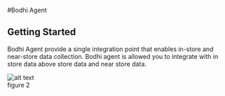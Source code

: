 #Bodhi Agent

## Getting Started
Bodhi Agent provide a single integration point that enables in-store and near-store data collection. Bodhi agent is allowed you to integrate with in store data above store data and near store data. 

![alt text](/images/agentdiagram.png?raw=true "figure  2")  
figure 2